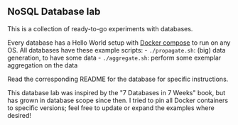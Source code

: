 NoSQL Database lab
------------------

This is a collection of ready-to-go experiments with databases.

Every database has a Hello World setup with
[Docker compose](https://docs.docker.com/compose/) to run on any OS.
All databases have these example scripts:
    - `./propagate.sh`: (big) data generation, to have some data
    - `./aggregate.sh`: perform some exemplar aggregation on the data

Read the corresponding README for the database for specific instructions.

This database lab was inspired by the "7 Databases in 7 Weeks" book, but has
grown in database scope since then. I tried to pin all Docker containers to
specific versions; feel free to update or expand the examples where desired!
